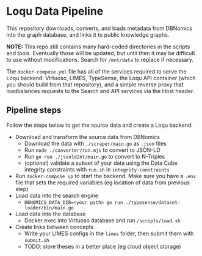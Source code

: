 # Loqu Data Pipeline

This repository downloads, converts, and loads metadata from DBNomics into the graph database, and links it to public knowledge graphs.

**NOTE:** This repo still contains many hard-coded directories in the scripts and tools. Eventually those will be updated, but until then it may be difficult to use without modifications. Search for `/mnt/data` to replace if necessary.

The `docker-compose.yml` file has all of the services required to serve the Loqu backend: Virtuoso, LIMES, TypeSense, the Loqu API container (which you should build from that repository), and a simple reverse proxy that loadbalances requests to the Search and API services via the Host header.

## Pipeline steps

Follow the steps below to get the source data and create a Loqu backend:

- Download and transform the source data from DBNomics
  - Download the data with `./scraper/main.go` as `.json` files
  - Run `node ./converter/run.mjs` to convert to JSON-LD
  - Run `go run ./jsonld2nt/main.go` to convert to N-Triples
  - (optional) validate a subset of your data using the Data Cube integrity constraints with `run.sh` in `integrity-constraints`
- Run `docker-compose up` to start the backend. Make sure you have a `.env` file that sets the required variables (eg location of data from previous step)
- Load data into the search engine
  - `DBNOMICS_DATA_DIR=<your path> go run ./typesense/dataset-loader/bin/main.go`
- Load data into the database
  - Docker exec into Virtuoso database and run `/scripts/load.sh`
- Create links between concepts
  - Write your LIMES configs in the `limes` folder, then submit them with `submit.sh`
  - TODO: store theses in a better place (eg cloud object storage)
